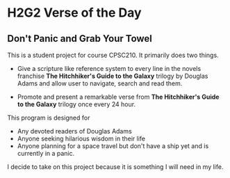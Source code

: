 # H2G2 Verse of the Day

## Don't Panic and Grab Your Towel

This is a student project for course CPSC210. It primarily 
does two things. 

- Give a scripture like reference system to every line in
the novels franchise **The Hitchhiker's Guide to the Galaxy**
trilogy by Douglas Adams and allow user to navigate, 
search and read them.

- Promote and present a remarkable verse from **The 
Hitchhiker's Guide to the Galaxy** trilogy once every 24 hour.

This program is designed for 
- Any devoted readers of Douglas Adams
- Anyone seeking hilarious wisdom in their life
- Anyone planning for a space travel but don't have a ship yet
and is currently in a panic.

I decide to take on this project because it is something I will need
in my life. 


